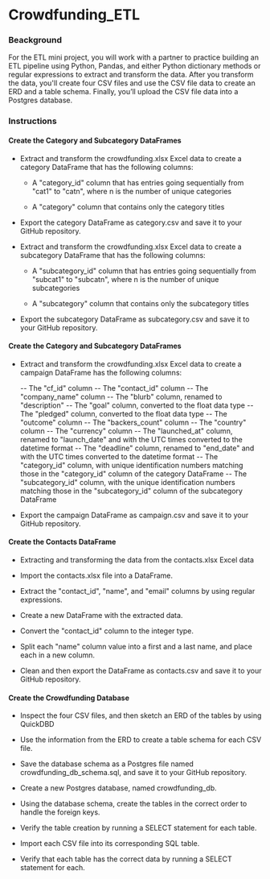 # Crowdfunding_ETL
### Beackground
For the ETL mini project, you will work with a partner to practice building an ETL pipeline using Python, Pandas, and either Python dictionary methods or regular expressions to extract and transform the data. After you transform the data, you'll create four CSV files and use the CSV file data to create an ERD and a table schema. Finally, you’ll upload the CSV file data into a Postgres database.

### Instructions
#### Create the Category and Subcategory DataFrames

  - Extract and transform the crowdfunding.xlsx Excel data to create a category DataFrame that has the following columns:

    - A "category_id" column that has entries going sequentially from "cat1" to "catn", where n is the number of unique categories

    - A "category" column that contains only the category titles

  - Export the category DataFrame as category.csv and save it to your GitHub repository.

  - Extract and transform the crowdfunding.xlsx Excel data to create a subcategory DataFrame that has the following columns:

    - A "subcategory_id" column that has entries going sequentially from "subcat1" to "subcatn", where n is the number of unique subcategories

    - A "subcategory" column that contains only the subcategory titles

  - Export the subcategory DataFrame as subcategory.csv and save it to your GitHub repository.

#### Create the Category and Subcategory DataFrames

  - Extract and transform the crowdfunding.xlsx Excel data to create a campaign DataFrame has the following columns:
    
    -- The "cf_id" column
    -- The "contact_id" column
    -- The "company_name" column
    -- The "blurb" column, renamed to "description"
    -- The "goal" column, converted to the float data type
    -- The "pledged" column, converted to the float data type
    -- The "outcome" column
    -- The "backers_count" column
    -- The "country" column
    -- The "currency" column
    -- The "launched_at" column, renamed to "launch_date" and with the UTC times converted to the datetime format
    -- The "deadline" column, renamed to "end_date" and with the UTC times converted to the datetime format
    -- The "category_id" column, with unique identification numbers matching those in the "category_id" column of the category DataFrame
    -- The "subcategory_id" column, with the unique identification numbers matching those in the "subcategory_id" column of the subcategory DataFrame
    
  - Export the campaign DataFrame as campaign.csv and save it to your GitHub repository.

#### Create the Contacts DataFrame

  - Extracting and transforming the data from the contacts.xlsx Excel data
  
  - Import the contacts.xlsx file into a DataFrame.
 
  - Extract the "contact_id", "name", and "email" columns by using regular expressions.
  
  - Create a new DataFrame with the extracted data.
 
  - Convert the "contact_id" column to the integer type.
 
  - Split each "name" column value into a first and a last name, and place each in a new column.
 
  - Clean and then export the DataFrame as contacts.csv and save it to your GitHub repository.

#### Create the Crowdfunding Database

  - Inspect the four CSV files, and then sketch an ERD of the tables by using QuickDBD
  
  - Use the information from the ERD to create a table schema for each CSV file.
 
  - Save the database schema as a Postgres file named crowdfunding_db_schema.sql, and save it to your GitHub repository.
  
  - Create a new Postgres database, named crowdfunding_db.
 
  - Using the database schema, create the tables in the correct order to handle the foreign keys.
 
  - Verify the table creation by running a SELECT statement for each table.
 
  - Import each CSV file into its corresponding SQL table.

  - Verify that each table has the correct data by running a SELECT statement for each.
